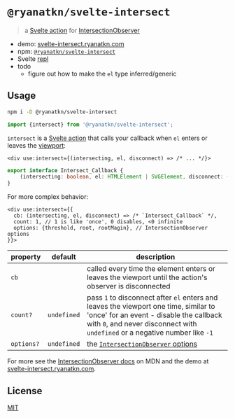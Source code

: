 # `@ryanatkn/svelte-intersect`

> a [Svelte action](https://svelte.dev/docs/svelte-action) for
> [IntersectionObserver](https://developer.mozilla.org/en-US/docs/Web/API/IntersectionObserver/IntersectionObserver)

- demo: [svelte-intersect.ryanatkn.com](https://svelte-intersect.ryanatkn.com/)
- npm: [`@ryanatkn/svelte-intersect`](https://www.npmjs.com/package/@ryanatkn/svelte-intersect)
- Svelte [repl](https://svelte.dev/repl/fad8afe445344c6ab38caea752a3dec5?version=4.1.2)
- todo
  - figure out how to make the `el` type inferred/generic

## Usage

```bash
npm i -D @ryanatkn/svelte-intersect
```

```ts
import {intersect} from '@ryanatkn/svelte-intersect';
```

`intersect` is a [Svelte action](https://svelte.dev/docs/svelte-action)
that calls your callback when `el` enters or leaves
the [viewport](https://developer.mozilla.org/en-US/docs/Web/CSS/Viewport_concepts):

```svelte
<div use:intersect={(intersecting, el, disconnect) => /* ... */}>
```

```ts
export interface Intersect_Callback {
	(intersecting: boolean, el: HTMLElement | SVGElement, disconnect: () => void): void;
}
```

For more complex behavior:

```svelte
<div use:intersect={{
  cb: (intersecting, el, disconnect) => /* `Intersect_Callback` */,
  count: 1, // 1 is like 'once', 0 disables, <0 infinite
  options: {threshold, root, rootMagin}, // IntersectionObserver options
}}>
```

| property   | default     | description                                                                                                                                                                                                     |
| ---------- | ----------- | --------------------------------------------------------------------------------------------------------------------------------------------------------------------------------------------------------------- |
| `cb`       |             | called every time the element enters or leaves the viewport until the action's observer is disconnected                                                                                                         |
| `count?`   | `undefined` | pass `1` to disconnect after `el` enters and leaves the viewport one time, similar to 'once' for an event - disable the callback with `0`, and never disconnect with `undefined` or a negative number like `-1` |
| `options?` | `undefined` | the [`IntersectionObserver` options](https://developer.mozilla.org/en-US/docs/Web/API/IntersectionObserver/IntersectionObserver#options)                                                                        |

For more see the
[IntersectionObserver docs](https://developer.mozilla.org/en-US/docs/Web/API/IntersectionObserver/IntersectionObserver) on MDN
and the demo at [svelte-intersect.ryanatkn.com](https://svelte-intersect.ryanatkn.com/).

## License

[MIT](LICENSE)
